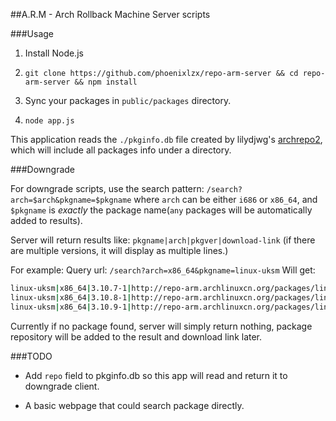 ##A.R.M - Arch Rollback Machine
Server scripts

###Usage

1. Install Node.js

2. `git clone https://github.com/phoenixlzx/repo-arm-server && cd repo-arm-server && npm install`

3. Sync your packages in `public/packages` directory.

4. `node app.js`

This application reads the `./pkginfo.db` file created by lilydjwg's [archrepo2](https://geakit.com/lilydjwg/archrepo2), which will 
include all packages info under a directory.

###Downgrade

For downgrade scripts, use the search pattern:
`/search?arch=$arch&pkgname=$pkgname`
where `arch` can be either `i686` or `x86_64`, and `$pkgname` is _exactly_ the package name(`any` packages will be automatically added 
to results).

Server will return results like:
`pkgname|arch|pkgver|download-link`
(if there are multiple versions, it will display as multiple lines.)

For example:
Query url: `/search?arch=x86_64&pkgname=linux-uksm`
Will get:
```bash
linux-uksm|x86_64|3.10.7-1|http://repo-arm.archlinuxcn.org/packages/linux-uksm-3.10.7-1-x86_64.pkg.tar.xz
linux-uksm|x86_64|3.10.8-1|http://repo-arm.archlinuxcn.org/packages/linux-uksm-3.10.8-1-x86_64.pkg.tar.xz
linux-uksm|x86_64|3.10.9-1|http://repo-arm.archlinuxcn.org/packages/linux-uksm-3.10.9-1-x86_64.pkg.tar.xz
```
Currently if no package found, server will simply return nothing, package repository will be added to the result and download link 
later.

###TODO

* Add `repo` field to pkginfo.db so this app will read and return it to downgrade client.

* A basic webpage that could search package directly.
